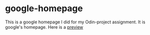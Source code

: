 # google-homepage
This is a google homepage I did for my Odin-project assignment. It is google's homepage. Here is a [preview](https://ababuu.github.io/google-homepage/index.html)
